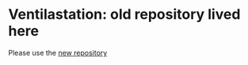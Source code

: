 # Ventilastation: old repository lived here

Please use the [new repository](https://github.com/ventilastation/vsdk)
